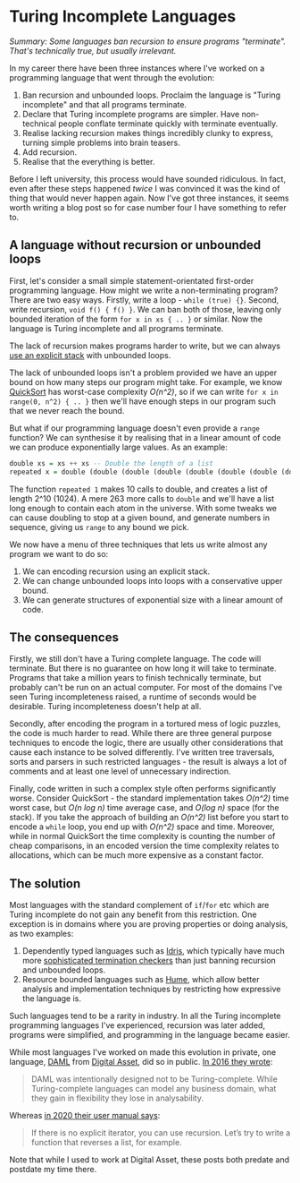 # Turing Incomplete Languages

_Summary: Some languages ban recursion to ensure programs "terminate". That's technically true, but usually irrelevant._

In my career there have been three instances where I've worked on a programming language that went through the evolution:

1. Ban recursion and unbounded loops. Proclaim the language is "Turing incomplete" and that all programs terminate.
2. Declare that Turing incomplete programs are simpler. Have non-technical people conflate terminate quickly with terminate eventually.
3. Realise lacking recursion makes things incredibly clunky to express, turning simple problems into brain teasers.
4. Add recursion.
5. Realise that the everything is better.

Before I left university, this process would have sounded ridiculous. In fact, even after these steps happened _twice_ I was convinced it was the kind of thing that would never happen again. Now I've got three instances, it seems worth writing a blog post so for case number four I have something to refer to.

## A language without recursion or unbounded loops

First, let's consider a small simple statement-orientated first-order programming language. How might we write a non-terminating program? There are two easy ways. Firstly, write a loop - `while (true) {}`. Second, write recursion, `void f() { f() }`. We can ban both of those, leaving only bounded iteration of the form `for x in xs { .. }` or similar. Now the language is Turing incomplete and all programs terminate.

The lack of recursion makes programs harder to write, but we can always [use an explicit stack](https://learn1.open.ac.uk/mod/oublog/viewpost.php?post=162710) with unbounded loops.

The lack of unbounded loops isn't a problem provided we have an upper bound on how many steps our program might take. For example, we know [QuickSort](https://en.wikipedia.org/wiki/Quicksort) has worst-case complexity _O(n^2)_, so if we can write `for x in range(0, n^2) { .. }` then we'll have enough steps in our program such that we never reach the bound.

But what if our programming language doesn't even provide a `range` function? We can synthesise it by realising that in a linear amount of code we can produce exponentially large values. As an example:

```haskell
double xs = xs ++ xs -- Double the length of a list
repeated x = double (double (double (double (double (double (double (double (double (double [x])))))))))
```

The function `repeated 1` makes 10 calls to double, and creates a list of length 2^10 (1024). A mere 263 more calls to `double` and we'll have a list long enough to contain each atom in the universe. With some tweaks we can cause doubling to stop at a given bound, and generate numbers in sequence, giving us `range` to any bound we pick.

We now have a menu of three techniques that lets us write almost any program we want to do so:

1. We can encoding recursion using an explicit stack.
2. We can change unbounded loops into loops with a conservative upper bound.
3. We can generate structures of exponential size with a linear amount of code.

## The consequences

Firstly, we still don't have a Turing complete language. The code will terminate. But there is no guarantee on how long it will take to terminate. Programs that take a million years to finish technically terminate, but probably can't be run on an actual computer. For most of the domains I've seen Turing incompleteness raised, a runtime of seconds would be desirable. Turing incompleteness doesn't help at all.

Secondly, after encoding the program in a tortured mess of logic puzzles, the code is much harder to read. While there are three general purpose techniques to encode the logic, there are usually other considerations that cause each instance to be solved differently. I've written tree traversals, sorts and parsers in such restricted languages - the result is always a lot of comments and at least one level of unnecessary indirection.

Finally, code written in such a complex style often performs significantly worse. Consider QuickSort - the standard implementation takes _O(n^2)_ time worst case, but _O(n log n)_ time average case, and _O(log n)_ space (for the stack). If you take the approach of building an _O(n^2)_ list before you start to encode a `while` loop, you end up with _O(n^2)_ space and time. Moreover, while in normal QuickSort the time complexity is counting the number of cheap comparisons, in an encoded version the time complexity relates to allocations, which can be much more expensive as a constant factor.

## The solution

Most languages with the standard complement of `if`/`for` etc which are Turing incomplete do not gain any benefit from this restriction. One exception is in domains where you are proving properties or doing analysis, as two examples:

1. Dependently typed languages such as [Idris](https://www.idris-lang.org/), which typically have much more [sophisticated termination checkers](http://docs.idris-lang.org/en/latest/tutorial/theorems.html#totality-checking) than just banning recursion and unbounded loops.
2. Resource bounded languages such as [Hume](https://www.macs.hw.ac.uk/~greg/hume/), which allow better analysis and implementation techniques by restricting how expressive the language is.

Such languages tend to be a rarity in industry. In all the Turing incomplete programming languages I've experienced, recursion was later added, programs were simplified, and programming in the language became easier.

While most languages I've worked on made this evolution in private, one language, [DAML](https://daml.com) from [Digital Asset](https://www.digitalasset.com/), did so in public. [In 2016 they wrote](https://blog.digitalasset.com/blog/introducing-the-digital-asset-modeling-language-a-powerful-alternative-to-smart-contracts-for-financial-institutions):

> DAML was intentionally designed not to be Turing-complete. While Turing-complete languages can model any business domain, what they gain in flexibility they lose in analysability.

Whereas [in 2020 their user manual says](https://docs.daml.com/1.6.0/daml/intro/9_Functional101.html#recursion):

> If there is no explicit iterator, you can use recursion. Let’s try to write a function that reverses a list, for example.

Note that while I used to work at Digital Asset, these posts both predate and postdate my time there.
